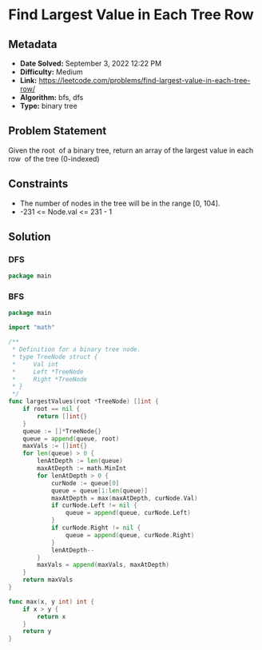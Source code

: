 # Find Largest Value in Each Tree Row

## Metadata

- **Date Solved:** September 3, 2022 12:22 PM
- **Difficulty:** Medium
- **Link:** https://leetcode.com/problems/find-largest-value-in-each-tree-row/
- **Algorithm:** bfs, dfs
- **Type:** binary tree

## Problem Statement

Given the root
 of a binary tree, return an array of the largest value in each row
 of the tree (0-indexed)

## Constraints

- The number of nodes in the tree will be in the range [0, 104].
- -231 <= Node.val <= 231 - 1

## Solution


### DFS

```go
package main
```

### BFS

```go
package main

import "math"

/**
 * Definition for a binary tree node.
 * type TreeNode struct {
 *     Val int
 *     Left *TreeNode
 *     Right *TreeNode
 * }
 */
func largestValues(root *TreeNode) []int {
	if root == nil {
		return []int{}
	}
	queue := []*TreeNode{}
	queue = append(queue, root)
	maxVals := []int{}
	for len(queue) > 0 {
		lenAtDepth := len(queue)
		maxAtDepth := math.MinInt
		for lenAtDepth > 0 {
			curNode := queue[0]
			queue = queue[1:len(queue)]
			maxAtDepth = max(maxAtDepth, curNode.Val)
			if curNode.Left != nil {
				queue = append(queue, curNode.Left)
			}
			if curNode.Right != nil {
				queue = append(queue, curNode.Right)
			}
			lenAtDepth--
		}
		maxVals = append(maxVals, maxAtDepth)
	}
	return maxVals
}

func max(x, y int) int {
	if x > y {
		return x
	}
	return y
}
```
